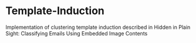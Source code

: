 # Template-Induction
Implementation of clustering template induction described in Hidden in Plain Sight: Classifying Emails Using Embedded Image Contents
